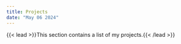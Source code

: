 ```yaml
---
title: Projects
date: "May 06 2024"
---
```


{{< lead >}}This section contains a list of my projects.{{< /lead >}}  